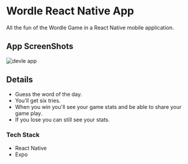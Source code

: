 # Wordle React Native App
All the fun of the Wordle Game in a React Native mobile application.

## App ScreenShots

![devle app](https://reactnative-assets.s3.amazonaws.com/devle-feature.png)

## Details
  - Guess the word of the day.
  - You'll get six tries.
  - When you win you'll see your game stats and be able to share your game play.
  - If you lose you can still see your stats.
### Tech Stack
  - React Native
  - Expo